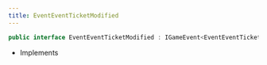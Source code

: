```yaml
---
title: EventEventTicketModified
---
```


```csharp
public interface EventEventTicketModified : IGameEvent<EventEventTicketModified>
```

- Implements

